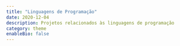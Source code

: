 ```yaml
---
title: "Linguagens de Programação"
date: 2020-12-04
description: Projetos relacionados às linguagens de programação
category: theme
enableBio: false
---
```

